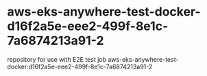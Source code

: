 # aws-eks-anywhere-test-docker-d16f2a5e-eee2-499f-8e1c-7a6874213a91-2
repository for use with E2E test job aws-eks-anywhere-test-docker:d16f2a5e-eee2-499f-8e1c-7a6874213a91-2
